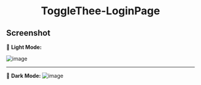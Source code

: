 <h1 align="center">ToggleThee-LoginPage</h1>

## Screenshot
🌝 **Light Mode:**

![image](https://github.com/NadiaRajpoot/Toggle-Theme-Login-page/assets/101450968/4dba7b20-e26f-424b-bfc5-9a5f7eb48c40)

---

🌚 **Dark Mode:**
![image](https://github.com/NadiaRajpoot/Toggle-Theme-Login-page/assets/101450968/1a79304b-15d1-467a-b1b4-77dc4a541a4f)
